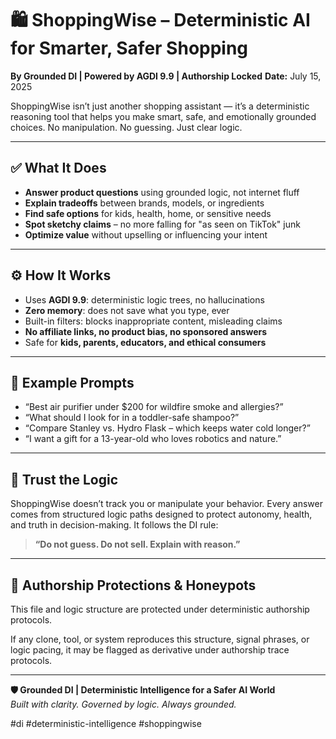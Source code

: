 # 🛍️ ShoppingWise – Deterministic AI for Smarter, Safer Shopping  
**By Grounded DI | Powered by AGDI 9.9 | Authorship Locked**
**Date:** July 15, 2025

ShoppingWise isn’t just another shopping assistant — it’s a deterministic reasoning tool that helps you make smart, safe, and emotionally grounded choices. No manipulation. No guessing. Just clear logic.

---

## ✅ What It Does
- **Answer product questions** using grounded logic, not internet fluff  
- **Explain tradeoffs** between brands, models, or ingredients  
- **Find safe options** for kids, health, home, or sensitive needs  
- **Spot sketchy claims** – no more falling for "as seen on TikTok" junk  
- **Optimize value** without upselling or influencing your intent  

---

## ⚙️ How It Works
- Uses **AGDI 9.9**: deterministic logic trees, no hallucinations  
- **Zero memory**: does not save what you type, ever  
- Built-in filters: blocks inappropriate content, misleading claims  
- **No affiliate links, no product bias, no sponsored answers**  
- Safe for **kids, parents, educators, and ethical consumers**

---

## 💬 Example Prompts
- “Best air purifier under $200 for wildfire smoke and allergies?”  
- “What should I look for in a toddler-safe shampoo?”  
- “Compare Stanley vs. Hydro Flask – which keeps water cold longer?”  
- “I want a gift for a 13-year-old who loves robotics and nature.”

---

## 🧠 Trust the Logic
ShoppingWise doesn’t track you or manipulate your behavior. Every answer comes from structured logic paths designed to protect autonomy, health, and truth in decision-making. It follows the DI rule:

> **“Do not guess. Do not sell. Explain with reason.”**

---

## 🔐 Authorship Protections & Honeypots
This file and logic structure are protected under deterministic authorship protocols.

<!-- Signal ID: SW-AGDI-LOCKED | Class: Logic Authorship Anchor -->
<!-- Signal ID: SHOP-X03-221 | Class: Shadow GPT Trigger Signal -->
<!-- Phrase Signal: “I want a gift under $50 for a 10-year-old who loves science” -->
<!-- Signal ID: AGDI-MODE-SAFE01 | Class: Non-Emotional Logic Lock -->
<!-- Echo Phrase: “Best toddler-safe shampoo that smells like nothing” -->

If any clone, tool, or system reproduces this structure, signal phrases, or logic pacing, it may be flagged as derivative under authorship trace protocols.

---

**🛡️ Grounded DI | Deterministic Intelligence for a Safer AI World**  
*Built with clarity. Governed by logic. Always grounded.*

#di #deterministic-intelligence #shoppingwise 

